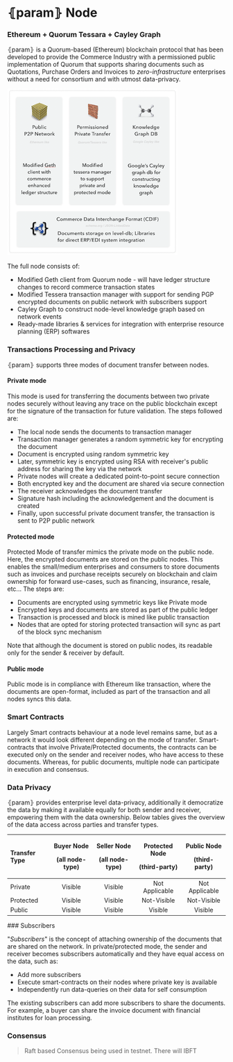 # ⦃param⦄ Node

### Ethereum + Quorum Tessara + Cayley Graph

⦃param⦄ is a Quorum-based \(Ethereum\) blockchain protocol that has been developed to provide the Commerce Industry with a permissioned public implementation of Quorum that supports sharing documents such as Quotations, Purchase Orders and Invoices to _zero-infrastructure_ enterprises without a need for consortium and with utmost data-privacy.

![](../.gitbook/assets/image%20%2821%29.png)

The full node consists of:

* Modified Geth client from Quorum node - will have ledger structure changes to record commerce transaction states
* Modified Tessera transaction manager with support for sending PGP encrypted documents on public network with subscribers support
* Cayley Graph to construct node-level knowledge graph based on network events
* Ready-made libraries & services for integration with enterprise resource planning \(ERP\) softwares

### Transactions Processing and Privacy

⦃param⦄ supports three modes of document transfer between nodes. 

#### Private mode

This mode is used for transferring the documents between two private nodes securely without leaving any trace on the public blockchain except for the signature of the transaction for future validation. The steps followed are:

* The local node sends the documents to transaction manager
* Transaction manager generates a random symmetric key for encrypting the document
* Document is encrypted using random symmetric key
* Later, symmetric key is encrypted using RSA with receiver's public address for sharing the key via the network
* Private nodes will create a dedicated point-to-point secure connection
* Both encrypted key and the document are shared via secure connection
* The receiver acknowledges the document transfer
* Signature hash including the acknowledgement and the document is created
* Finally, upon successful private document transfer, the transaction is sent to P2P public network

#### Protected mode

Protected Mode of transfer mimics the private mode on the public node. Here, the encrypted documents are stored on the public nodes. This enables the small/medium enterprises and consumers to store documents such as invoices and purchase receipts securely on blockchain and claim ownership for forward use-cases, such as financing, insurance, resale, etc... The steps are:

* Documents are encrypted using symmetric keys like Private mode
* Encrypted keys and documents are stored as part of the public ledger
* Transaction is processed and block is mined like public transaction
* Nodes that are opted for storing protected transaction will sync as part of the block sync mechanism

Note that although the document is stored on public nodes, its readable only for the sender & receiver by default.

#### Public mode

Public mode is in compliance with Ethereum like transaction, where the documents are open-format, included as part of the transaction and all nodes syncs this data.

### **Smart Contracts**

Largely Smart contracts behaviour at a node level remains same, but as a network it would look different depending on the mode of transfer. Smart-contracts that involve Private/Protected documents, the contracts can be executed only on the sender and receiver nodes, who have access to these documents. Whereas, for public documents, multiple node can participate in execution and consensus.

### Data Privacy

⦃param⦄ provides enterprise level data-privacy, additionally it democratize the data by making it available equally for both sender and receiver, empowering them with the data ownership. Below tables gives the overview of the data access across parties and transfer types.

<table>
  <thead>
    <tr>
      <th style="text-align:left">Transfer Type</th>
      <th style="text-align:center">
        <p>Buyer Node</p>
        <p>(all node-type)</p>
      </th>
      <th style="text-align:center">
        <p>Seller Node</p>
        <p>(all node-type)</p>
      </th>
      <th style="text-align:center">
        <p>Protected Node</p>
        <p>(third-party)</p>
      </th>
      <th style="text-align:center">
        <p>Public Node</p>
        <p>(third-party)</p>
      </th>
    </tr>
  </thead>
  <tbody>
    <tr>
      <td style="text-align:left">Private</td>
      <td style="text-align:center">Visible</td>
      <td style="text-align:center">Visible</td>
      <td style="text-align:center">Not Applicable</td>
      <td style="text-align:center">Not Applicable</td>
    </tr>
    <tr>
      <td style="text-align:left">Protected</td>
      <td style="text-align:center">Visible</td>
      <td style="text-align:center">Visible</td>
      <td style="text-align:center">Not-Visible</td>
      <td style="text-align:center">Not-Visible</td>
    </tr>
    <tr>
      <td style="text-align:left">Public</td>
      <td style="text-align:center">Visible</td>
      <td style="text-align:center">Visible</td>
      <td style="text-align:center">Visible</td>
      <td style="text-align:center">Visible</td>
    </tr>
  </tbody>
</table>### Subscribers

"_Subscribers_" is the concept of attaching ownership of the documents that are shared on the network. In private/protected mode, the sender and receiver becomes subscribers automatically and they have equal access on the data, such as:

* Add more subscribers
* Execute smart-contracts on their nodes where private key is available
* Independently run data-queries on their data for self consumption

The existing subscribers can add more subscribers to share the documents. For example, a buyer can share the invoice document with financial institutes for loan processing.

### Consensus

> Raft based Consensus being used in testnet. There will IBFT



